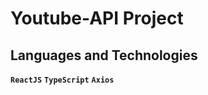 # Youtube-API Project


## Languages and Technologies

**`ReactJS`** 
**`TypeScript`** 
**`Axios`** 
